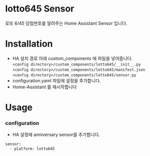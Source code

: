 # lotto645 Sensor
로또 6/45 당첨번호를 알려주는 Home Assistant Sensor 입니다.

# Installation
- HA 설치 경로 아래 custom_components 에 파일을 넣어줍니다.<br>
  `<config directory>/custom_components/lotto645/__init__.py`<br>
  `<config directory>/custom_components/lotto645/manifest.json`<br>
  `<config directory>/custom_components/lotto645/sensor.py`<br>
- configuration.yaml 파일에 설정을 추가합니다.<br>
- Home-Assistant 를 재시작합니다<br>

# Usage
### configuration
- HA 설정에 anniversary sensor를 추가합니다.<br>
```XML
sensor:
  - platform: lotto645
```
